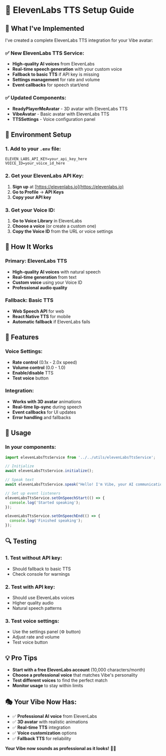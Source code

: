 # 🎤 ElevenLabs TTS Setup Guide

## 🚀 **What I've Implemented**

I've created a complete ElevenLabs TTS integration for your Vibe avatar:

### **✅ New ElevenLabs TTS Service:**
- **High-quality AI voices** from ElevenLabs
- **Real-time speech generation** with your custom voice
- **Fallback to basic TTS** if API key is missing
- **Settings management** for rate and volume
- **Event callbacks** for speech start/end

### **✅ Updated Components:**
- **ReadyPlayerMeAvatar** - 3D avatar with ElevenLabs TTS
- **VibeAvatar** - Basic avatar with ElevenLabs TTS
- **TTSSettings** - Voice configuration panel

## 🔧 **Environment Setup**

### **1. Add to your `.env` file:**
```env
ELEVEN_LABS_API_KEY=your_api_key_here
VOICE_ID=your_voice_id_here
```

### **2. Get your ElevenLabs API Key:**
1. **Sign up** at [https://elevenlabs.io](https://elevenlabs.io)
2. **Go to Profile** → **API Keys**
3. **Copy your API key**

### **3. Get your Voice ID:**
1. **Go to Voice Library** in ElevenLabs
2. **Choose a voice** (or create a custom one)
3. **Copy the Voice ID** from the URL or voice settings

## 🎯 **How It Works**

### **Primary: ElevenLabs TTS**
- **High-quality AI voices** with natural speech
- **Real-time generation** from text
- **Custom voice** using your Voice ID
- **Professional audio quality**

### **Fallback: Basic TTS**
- **Web Speech API** for web
- **React Native TTS** for mobile
- **Automatic fallback** if ElevenLabs fails

## 🎨 **Features**

### **Voice Settings:**
- **Rate control** (0.1x - 2.0x speed)
- **Volume control** (0.0 - 1.0)
- **Enable/disable** TTS
- **Test voice** button

### **Integration:**
- **Works with 3D avatar** animations
- **Real-time lip-sync** during speech
- **Event callbacks** for UI updates
- **Error handling** and fallbacks

## 🚀 **Usage**

### **In your components:**
```jsx
import elevenLabsTtsService from '../../utils/elevenLabsTtsService';

// Initialize
await elevenLabsTtsService.initialize();

// Speak text
await elevenLabsTtsService.speak("Hello! I'm Vibe, your AI communication coach.");

// Set up event listeners
elevenLabsTtsService.setOnSpeechStart(() => {
  console.log('Started speaking');
});

elevenLabsTtsService.setOnSpeechEnd(() => {
  console.log('Finished speaking');
});
```

## 🔍 **Testing**

### **1. Test without API key:**
- Should fallback to basic TTS
- Check console for warnings

### **2. Test with API key:**
- Should use ElevenLabs voices
- Higher quality audio
- Natural speech patterns

### **3. Test voice settings:**
- Use the settings panel (⚙️ button)
- Adjust rate and volume
- Test voice button

## 💡 **Pro Tips**

- **Start with a free ElevenLabs account** (10,000 characters/month)
- **Choose a professional voice** that matches Vibe's personality
- **Test different voices** to find the perfect match
- **Monitor usage** to stay within limits

## 🎭 **Your Vibe Now Has:**

- ✅ **Professional AI voice** from ElevenLabs
- ✅ **3D avatar** with realistic animations
- ✅ **Real-time TTS** integration
- ✅ **Voice customization** options
- ✅ **Fallback TTS** for reliability

**Your Vibe now sounds as professional as it looks!** 🎤✨
